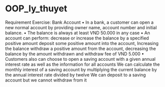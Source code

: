 # OOP_ly_thuyet
Requirement
Exercise: Bank Account
• In a bank, a customer can open a new normal account by providing owner name, account number and initial balance.
• The balance is always at least VND 50.000 in any case
• An account can perform:
    decrease or increase the balance by a specified positive amount 
    deposit some positive amount into the account, Increasing the balance
    withdraw a positive amount from the account, decreasing the balance by the amount withdrawn and withdraw fee of VND 5.000
• Customers also can choose to open a saving account with a given annual interest rate as well as the information for all accounts
    We can calculate the monthly interest of a saving account by multiplying the current balance by the annual interest rate divided by twelve
    We can deposit to a saving account but we cannot withdraw from it